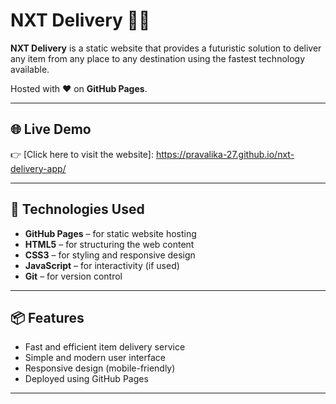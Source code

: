 # NXT Delivery 🚚✨

**NXT Delivery** is a static website that provides a futuristic solution to deliver any item from any place to any destination using the fastest technology available.

Hosted with ❤️ on **GitHub Pages**.

---

## 🌐 Live Demo

👉 [Click here to visit the website]: https://pravalika-27.github.io/nxt-delivery-app/

---

## 🚀 Technologies Used

- **GitHub Pages** – for static website hosting
- **HTML5** – for structuring the web content
- **CSS3** – for styling and responsive design
- **JavaScript** – for interactivity (if used)
- **Git** – for version control

---

## 📦 Features

- Fast and efficient item delivery service
- Simple and modern user interface
- Responsive design (mobile-friendly)
- Deployed using GitHub Pages

---

